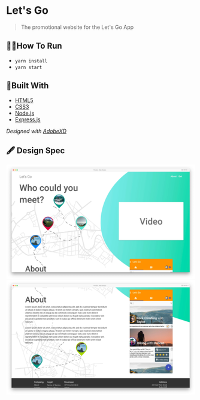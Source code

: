# Let's Go
> The promotional website for the Let's Go App

## 👩‍💻How To Run
- `yarn install`
- `yarn start`

## 🔨Built With
- [HTML5](https://developer.mozilla.org/en-US/docs/Web/Guide/HTML/HTML5)
- [CSS3](https://developer.mozilla.org/en-US/docs/Archive/CSS3)
- [Node.js](https://nodejs.org/en/)
- [Express.js](https://expressjs.com/)

_Designed with [AdobeXD](https://www.adobe.com/products/xd.html)_

## 🖋 Design Spec

![](./res/page1.jpg)
![](./res/page2.jpg)
